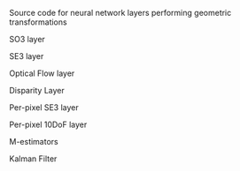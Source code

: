 Source code for neural network layers performing geometric transformations 

SO3 layer

SE3 layer

Optical Flow layer

Disparity Layer

Per-pixel SE3 layer

Per-pixel 10DoF layer

M-estimators

Kalman Filter
